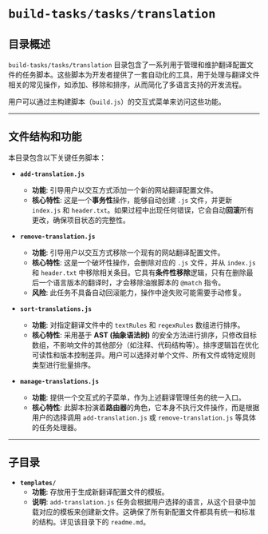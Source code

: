 # `build-tasks/tasks/translation`

## 目录概述

`build-tasks/tasks/translation` 目录包含了一系列用于管理和维护翻译配置文件的任务脚本。这些脚本为开发者提供了一套自动化的工具，用于处理与翻译文件相关的常见操作，如添加、移除和排序，从而简化了多语言支持的开发流程。

用户可以通过主构建脚本（`build.js`）的交互式菜单来访问这些功能。

---

## 文件结构和功能

本目录包含以下关键任务脚本：

-   **`add-translation.js`**
    -   **功能**: 引导用户以交互方式添加一个新的网站翻译配置文件。
    -   **核心特性**: 这是一个**事务性**操作，能够自动创建 `.js` 文件，并更新 `index.js` 和 `header.txt`。如果过程中出现任何错误，它会自动**回滚**所有更改，确保项目状态的完整性。

-   **`remove-translation.js`**
    -   **功能**: 引导用户以交互方式移除一个现有的网站翻译配置文件。
    -   **核心特性**: 这是一个破坏性操作，会删除对应的 `.js` 文件，并从 `index.js` 和 `header.txt` 中移除相关条目。它具有**条件性移除**逻辑，只有在删除最后一个语言版本的翻译时，才会移除油猴脚本的 `@match` 指令。
    -   **风险**: 此任务不具备自动回滚能力，操作中途失败可能需要手动修复。

-   **`sort-translations.js`**
    -   **功能**: 对指定翻译文件中的 `textRules` 和 `regexRules` 数组进行排序。
    -   **核心特性**: 采用基于 **AST (抽象语法树)** 的安全方法进行排序，只修改目标数组，不影响文件的其他部分（如注释、代码结构等）。排序逻辑旨在优化可读性和版本控制差异。用户可以选择对单个文件、所有文件或特定规则类型进行批量排序。

-   **`manage-translations.js`**
    -   **功能**: 提供一个交互式的子菜单，作为上述翻译管理任务的统一入口。
    -   **核心特性**: 此脚本扮演着**路由器**的角色，它本身不执行文件操作，而是根据用户的选择调用 `add-translation.js` 或 `remove-translation.js` 等具体的任务处理器。

---

## 子目录

-   **`templates/`**
    -   **功能**: 存放用于生成新翻译配置文件的模板。
    -   **说明**: `add-translation.js` 任务会根据用户选择的语言，从这个目录中加载对应的模板来创建新文件。这确保了所有新配置文件都具有统一和标准的结构。详见该目录下的 `readme.md`。